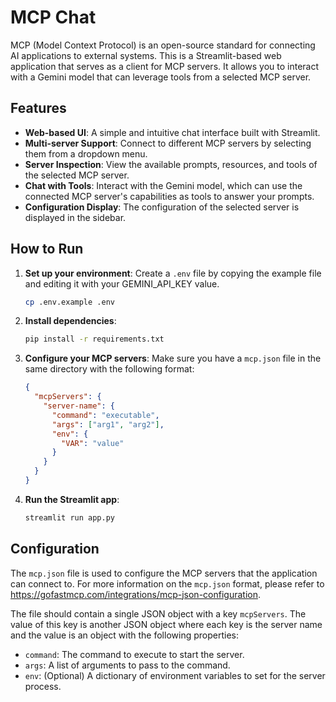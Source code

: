 # MCP Chat

MCP (Model Context Protocol) is an open-source standard for connecting AI applications to external systems. This is a Streamlit-based web application that serves as a client for MCP servers. It allows you to interact with a Gemini model that can leverage tools from a selected MCP server.

## Features

- **Web-based UI**: A simple and intuitive chat interface built with Streamlit.
- **Multi-server Support**: Connect to different MCP servers by selecting them from a dropdown menu.
- **Server Inspection**: View the available prompts, resources, and tools of the selected MCP server.
- **Chat with Tools**: Interact with the Gemini model, which can use the connected MCP server's capabilities as tools to answer your prompts.
- **Configuration Display**: The configuration of the selected server is displayed in the sidebar.

## How to Run

1.  **Set up your environment**:
    Create a `.env` file by copying the example file and editing it with your GEMINI_API_KEY value.
    ```bash
    cp .env.example .env
    ```

2.  **Install dependencies**:
    ```bash
    pip install -r requirements.txt
    ```
3.  **Configure your MCP servers**:
    Make sure you have a `mcp.json` file in the same directory with the following format:
    ```json
    {
      "mcpServers": {
        "server-name": {
          "command": "executable",
          "args": ["arg1", "arg2"],
          "env": {
            "VAR": "value"
          }
        }
      }
    }
    ```
3.  **Run the Streamlit app**:
    ```bash
    streamlit run app.py
    ```

## Configuration

The `mcp.json` file is used to configure the MCP servers that the application can connect to. For more information on the `mcp.json` format, please refer to https://gofastmcp.com/integrations/mcp-json-configuration.

The file should contain a single JSON object with a key `mcpServers`. The value of this key is another JSON object where each key is the server name and the value is an object with the following properties:

-   `command`: The command to execute to start the server.
-   `args`: A list of arguments to pass to the command.
-   `env`: (Optional) A dictionary of environment variables to set for the server process.
